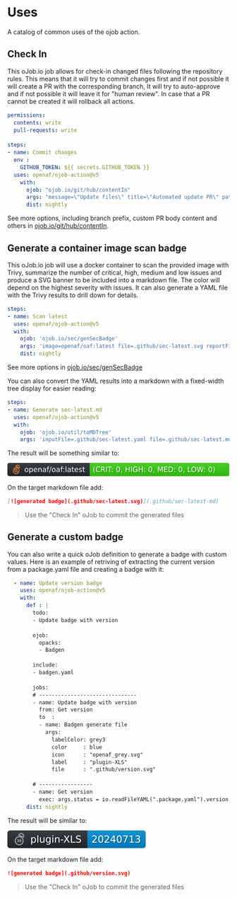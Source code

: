 # Uses

A catalog of common uses of the ojob action.

## Check In

This oJob.io job allows for check-in changed files following the repository rules. This means that it will try to commit changes first and if not possible it will create a PR with the corresponding branch, It will try to auto-approve and if not possible it will leave it for "human review". In case that a PR cannot be created it will rollback all actions.

````yaml
permissions:
  contents: write
  pull-requests: write

steps:
- name: Commit changes
  env :
    GITHUB_TOKEN: ${{ secrets.GITHUB_TOKEN }}
  uses: openaf/ojob-action@v5
    with:
      ojob: "ojob.io/git/hub/contentIn"
      args: "message=\"Update files\" title=\"Automated update PR\" paths=\"README.md,changed/path/\" branch=\"${{ github.ref_name }}\""
      dist: nightly
````

See more options, including branch prefix, custom PR body content and others in [ojob.io/git/hub/contentIn](https://ojob.io/git/hub/contentIn.md).

## Generate a container image scan badge

This oJob.io job will use a docker container to scan the provided image with Trivy, summarize the number of critical, high, medium and low issues and produce a SVG banner to be included into a markdown file. The color will depend on the highest severity with issues. It can also generate a YAML file with the Trivy results to drill down for details.

````yaml
steps:
- name: Scan latest
  uses: openaf/ojob-action@v5
  with:
    ojob: 'ojob.io/sec/genSecBadge'
    args: 'image=openaf/oaf:latest file=.github/sec-latest.svg reportFile=.github/sec-latest.yaml'
    dist: nightly
````

See more options in [ojob.io/sec/genSecBadge](https://ojob.io/sec/genSecBadge.md)

You can also convert the YAML results into a markdown with a fixed-width tree display for easier reading:

````yaml
steps:
- name: Generate sec-latest.md
  uses: openaf/ojob-action@v5
  with:
    ojob: 'ojob.io/util/toMDTree'
    args: 'inputFile=.github/sec-latest.yaml file=.github/sec-latest.md'
````

The result will be something similar to:

[![generated badge](https://raw.githubusercontent.com/OpenAF/openaf-dockers/master/.github/sec-latest.svg)](https://github.com/OpenAF/openaf-dockers/blob/master/.github/sec-latest.md)

On the target markdown file add:
````markdown
[![generated badge](.github/sec-latest.svg)](.github/sec-latest-md)
````

> Use the "Check In" oJob to commit the generated files

## Generate a custom badge

You can also write a quick oJob definition to generate a badge with custom values. Here is an example of retriving of extracting the current version from a package.yaml file and creating a badge with it:

````yaml
  - name: Update version badge
    uses: openaf/ojob-action@v5
    with:
      def : |
        todo:
        - Update badge with version

        ojob:
          opacks:
          - Badgen

        include:
        - badgen.yaml

        jobs:
        # -------------------------------
        - name: Update badge with version
          from: Get version
          to  :
          - name: Badgen generate file
            args: 
              labelColor: grey3
              color     : blue
              icon      : "openaf_grey.svg"
              label     : "plugin-XLS"
              file      : ".github/version.svg"

        # -----------------
        - name: Get version
          exec: args.status = io.readFileYAML(".package.yaml").version
      dist: nightly
````

The result will be similar to:

![generated badge](https://raw.githubusercontent.com/OpenAF/openaf-opacks/master/.github/badges/plugin-XLS.svg)

On the target markdown file add:
````markdown
![generated badge](.github/version.svg)
````

> Use the "Check In" oJob to commit the generated files
